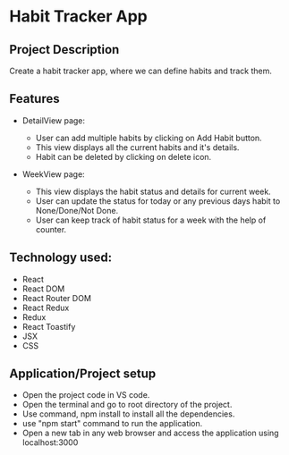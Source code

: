 # Habit Tracker App

## Project Description

Create a habit tracker app, where we can define habits and track them.

## Features

- DetailView page:
     - User can add multiple habits by clicking on Add Habit button.
     - This view displays all the current habits and it's details.
     - Habit can be deleted by clicking on delete icon.

- WeekView page:
     - This view displays the habit status and details for current week.
     - User can update the status for today or any previous days habit to None/Done/Not Done.
     - User can keep track of habit status for a week with the help of counter.

## Technology used:

- React
- React DOM
- React Router DOM
- React Redux
- Redux
- React Toastify
- JSX
- CSS

## Application/Project setup

- Open the project code in VS code.
- Open the terminal and go to root directory of the project.
- Use command, npm install to install all the dependencies.
- use "npm start" command to run the application.
- Open a new tab in any web browser and access the application using localhost:3000

